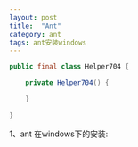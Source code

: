 ```yaml
---
layout: post
title:  "Ant"
category: ant
tags: ant安装windows
---
```


```java
public final class Helper704 {

	private Helper704() {

	}
	
}
```

1、ant 在windows下的安装:

